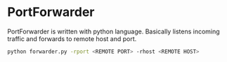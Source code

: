 # PortForwarder
PortForwarder is written with python language. Basically listens incoming traffic and forwards to remote host and port.
```bash
python forwarder.py -rport <REMOTE PORT> -rhost <REMOTE HOST>
```